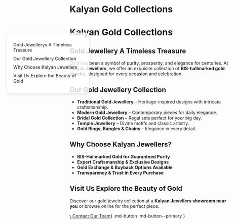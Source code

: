 <style>
/* Light Theme */
[data-md-color-scheme="default"] h1, 
[data-md-color-scheme="default"] h2, 
[data-md-color-scheme="default"] h3, 
[data-md-color-scheme="default"] h4, 
[data-md-color-scheme="default"] h5, 
[data-md-color-scheme="default"] h6 {
    color: purple !important;
}

/* Dark Theme */
[data-md-color-scheme="slate"] h1, 
[data-md-color-scheme="slate"] h2, 
[data-md-color-scheme="slate"] h3, 
[data-md-color-scheme="slate"] h4, 
[data-md-color-scheme="slate"] h5, 
[data-md-color-scheme="slate"] h6 {
    color: yellow !important;
}
</style>

# Kalyan Gold Collections

<style>
.sidebar {
  position: fixed;
  top: 180px;
  left: 30px;
  width: 220px;
  background-color: rgba(255, 255, 255, 0.8);
  padding: 20px;
  border-radius: 12px;
  box-shadow: 0 4px 12px rgba(0,0,0,0.1);
  z-index: 900;
}
.sidebar a {
  display: block;
  margin: 10px 0;
  color: #333;
  text-decoration: none;
  font-weight: 500;
}
.sidebar a:hover {
  color: var(--md-accent-fg-color);
}
.content {
  margin-left: 250px;
}
</style>

<div class="sidebar">
  <a href="#gold-jewellery-a-timeless-treasure">Gold Jewellerys A Timeless Treasure</a>
  <a href="#our-gold-jewellery-collection">Our Gold Jewellery Collection</a>
  <a href="#why-choose-kalyan-jewellers">Why Choose Kalyan Jewellers</a>
  <a href="#visit-us-explore-the-beauty-of-gold">Visit Us Explore the Beauty of Gold</a>
</div>

# **Kalyan Gold Collections**


## **Gold Jewellery A Timeless Treasure**  

Gold has been a symbol of purity, prosperity, and elegance for centuries. At **Kalyan Jewellers**, we offer an exquisite collection of **BIS-hallmarked gold jewelry**, designed for every occasion and celebration.  

## **Our Gold Jewellery Collection**  

- **Traditional Gold Jewellery** – Heritage-inspired designs with intricate craftsmanship.  
- **Modern Gold Jewellery** – Contemporary pieces for daily elegance.  
- **Bridal Gold Collection** – Regal sets perfect for your big day.  
- **Temple Jewellery** – Divine motifs and classic artistry.  
- **Gold Rings, Bangles & Chains** – Elegance in every detail.  

## **Why Choose Kalyan Jewellers?**  

- **BIS-Hallmarked Gold for Guaranteed Purity**  
- **Expert Craftsmanship & Exclusive Designs**  
- **Gold Exchange & Buyback Options Available**  
- **Transparency & Trust in Every Purchase**  

## **Visit Us Explore the Beauty of Gold**  

Discover our gold jewelry collection at a **Kalyan Jewellers showroom near you** or browse online for the perfect piece.  



[<span class="twemoji">📞</span> Contact Our Team](/about/contact/){ .md-button .md-button--primary }



<style>
/* Slide and highlight heading on hover */
h1:hover,
h2:hover,
h3:hover,
h4:hover,
h5:hover,
h6:hover {
  transform: translateX(4px); /* Slide effect */
  color: var(--md-accent-fg-color); /* Uses your theme's accent */
  text-shadow: 0 0 4px rgba(0, 0, 0, 0.2); /* Soft highlight */
  background: linear-gradient(to right, rgba(255,255,255,0.05), rgba(255,255,255,0)); /* Subtle glow */
  transition: all 0.3s ease-in-out;
  cursor: pointer;
  padding-inline: 4px;
  border-radius: 4px;
}
</style>